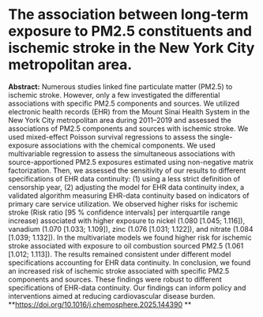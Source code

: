 # The association between long-term exposure to PM2.5 constituents and ischemic stroke in the New York City metropolitan area.  
**Abstract:** Numerous studies linked fine particulate matter (PM2.5) to ischemic stroke. However, only a few investigated the differential associations with specific PM2.5 components and sources. We utilized electronic health records (EHR) from the Mount Sinai Health System in the New York City metropolitan area during 2011–2019 and assessed the associations of PM2.5 components and sources with ischemic stroke. We used mixed-effect Poisson survival regressions to assess the single-exposure associations with the chemical components. We used multivariable regression to assess the simultaneous associations with source-apportioned PM2.5 exposures estimated using non-negative matrix factorization. Then, we assessed the sensitivity of our results to different specifications of EHR data continuity: (1) using a less strict definition of censorship year, (2) adjusting the model for EHR data continuity index, a validated algorithm measuring EHR-data continuity based on indicators of primary care service utilization. We observed higher risks for ischemic stroke (Risk ratio [95 % confidence intervals] per interquartile range increase) associated with higher exposure to nickel (1.080 [1.045; 1.116]), vanadium (1.070 [1.033; 1.109]), zinc (1.076 [1.031; 1.122]), and nitrate (1.084 [1.039; 1.132]). In the multivariate models we found higher risk for ischemic stroke associated with exposure to oil combustion sourced PM2.5 (1.061 [1.012; 1.113]). The results remained consistent under different model specifications accounting for EHR data continuity. In conclusion, we found an increased risk of ischemic stroke associated with specific PM2.5 components and sources. These findings were robust to different specifications of EHR-data continuity. Our findings can inform policy and interventions aimed at reducing cardiovascular disease burden.  
**https://doi.org/10.1016/j.chemosphere.2025.144390 **
